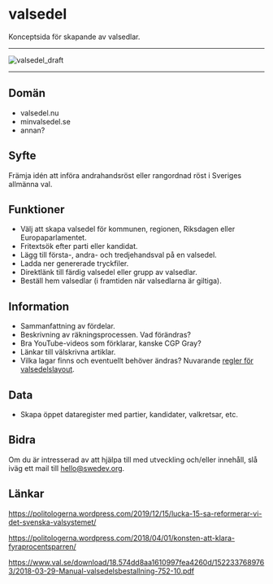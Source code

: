 # valsedel

Konceptsida för skapande av valsedlar.

---

![valsedel_draft](https://user-images.githubusercontent.com/3729799/71602451-bf034380-2b58-11ea-8106-9d2bcaae7ef7.png)

---

## Domän

* valsedel.nu
* minvalsedel.se
* annan?

## Syfte

Främja idén att införa andrahandsröst eller rangordnad röst i Sveriges allmänna val.

## Funktioner

* Välj att skapa valsedel för kommunen, regionen, Riksdagen eller Europaparlamentet.
* Fritextsök efter parti eller kandidat.
* Lägg till första-, andra- och tredjehandsval på en valsedel.
* Ladda ner genererade tryckfiler.
* Direktlänk till färdig valsedel eller grupp av valsedlar.
* Beställ hem valsedlar (i framtiden när valsedlarna är giltiga).

## Information

* Sammanfattning av fördelar.
* Beskrivning av räkningsprocessen. Vad förändras?
* Bra YouTube-videos som förklarar, kanske CGP Gray?
* Länkar till välskrivna artiklar.
* Vilka lagar finns och eventuellt behöver ändras? Nuvarande [regler för valsedelslayout](https://www.val.se/download/18.574dd8aa1610997fea4260d/1522337689763/2018-03-29-Manual-valsedelsbestallning-752-10.pdf).

## Data

* Skapa öppet dataregister med partier, kandidater, valkretsar, etc.

## Bidra

Om du är intresserad av att hjälpa till med utveckling och/eller innehåll, slå iväg ett mail till hello@swedev.org.


## Länkar

https://politologerna.wordpress.com/2019/12/15/lucka-15-sa-reformerar-vi-det-svenska-valsystemet/

https://politologerna.wordpress.com/2018/04/01/konsten-att-klara-fyraprocentsparren/

https://www.val.se/download/18.574dd8aa1610997fea4260d/1522337689763/2018-03-29-Manual-valsedelsbestallning-752-10.pdf
